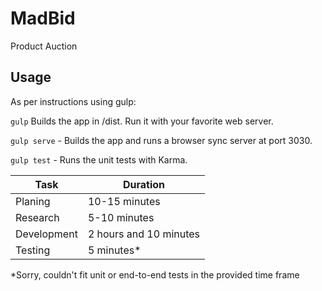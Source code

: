 # MadBid
Product Auction

## Usage
As per instructions using gulp:

<code>gulp</code> Builds the app in /dist. Run it with your favorite web server.

<code>gulp serve</code> - Builds the app and runs a browser sync server at port 3030.

<code>gulp test</code> - Runs the unit tests with Karma.

|Task|Duration|
|----|--------|
|Planing|10-15 minutes|
|Research|5-10 minutes|
|Development|2 hours and 10 minutes|
|Testing|5 minutes*|

*Sorry, couldn't fit unit or end-to-end tests in the provided time frame
